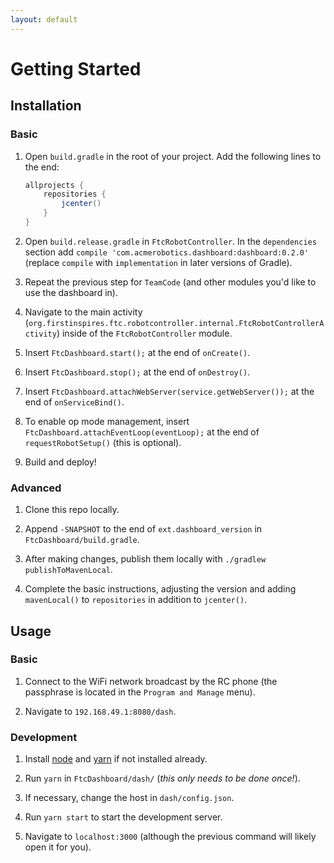 ```yaml
---
layout: default
---
```


# Getting Started

## Installation

### Basic

1. Open `build.gradle` in the root of your project. Add the following lines to the end:

    ```groovy
    allprojects {
        repositories {
            jcenter()
        }
    }
    ```

1. Open `build.release.gradle` in `FtcRobotController`. In the `dependencies` section add `compile 'com.acmerobotics.dashboard:dashboard:0.2.0'` (replace `compile` with `implementation` in later versions of Gradle).

1. Repeat the previous step for `TeamCode` (and other modules you'd like to use the dashboard in).

1. Navigate to the main activity (`org.firstinspires.ftc.robotcontroller.internal.FtcRobotControllerActivity`) inside of the `FtcRobotController` module.

1. Insert `FtcDashboard.start();` at the end of `onCreate()`.

1. Insert `FtcDashboard.stop();` at the end of `onDestroy()`.

1. Insert `FtcDashboard.attachWebServer(service.getWebServer());` at the end of `onServiceBind()`.

1. To enable op mode management, insert `FtcDashboard.attachEventLoop(eventLoop);` at the end of `requestRobotSetup()` (this is optional).

1. Build and deploy!

### Advanced

1. Clone this repo locally.

1. Append `-SNAPSHOT` to the end of `ext.dashboard_version` in `FtcDashboard/build.gradle`.

1. After making changes, publish them locally with `./gradlew publishToMavenLocal`.

1. Complete the basic instructions, adjusting the version and adding `mavenLocal()` to `repositories` in addition to `jcenter()`.

## Usage

### Basic

1. Connect to the WiFi network broadcast by the RC phone (the passphrase is located in the `Program and Manage` menu).

1. Navigate to `192.168.49.1:8080/dash`.

### Development

1. Install [node](https://nodejs.org/en/download/) and [yarn](https://yarnpkg.com/en/docs/install) if not installed already.

2. Run `yarn` in `FtcDashboard/dash/` (_this only needs to be done once!_).

3. If necessary, change the host in `dash/config.json`.

4. Run `yarn start` to start the development server.

5. Navigate to `localhost:3000` (although the previous command will likely open it for you).
